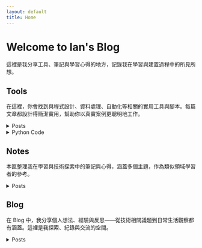```yaml
---
layout: default
title: Home
---
```


# Welcome to Ian's Blog
這裡是我分享工具、筆記與學習心得的地方，記錄我在學習與建置過程中的所見所想。

## Tools
在這裡，你會找到與程式設計、資料處理、自動化等相關的實用工具與腳本。每篇文章都設計得簡潔實用，幫助你以真實案例更聰明地工作。
<details>
  <summary>Posts</summary>
  <table>
    <thead>
      <tr>
        <th>Title</th>
        <th>Description</th>
      </tr>
    </thead>
    <tbody>
      <tr>
        <td><a href="/zh/tools/autohotkey">autohotkey</a></td>
        <td>使用 AutoHotkey 自動化 Windows 工作流程的技巧與腳本，包括快捷鍵與介面操作。</td>
      </tr>
      <tr>
        <td><a href="/zh/tools/brew">brew</a></td>
        <td>macOS Homebrew 的核心工具與指令，適用於 Python、Git、終端機增強與軟體管理。</td>
      </tr>
      <tr>
        <td><a href="/zh/tools/database">database</a></td>
        <td>使用 DBeaver 管理資料庫的快速指南，包括建表、資料匯出到其他伺服器及字體設定。</td>
      </tr>
      <tr>
        <td><a href="/zh/tools/docker">docker</a></td>
        <td>Docker 基本入門，幫助你建置與管理容器化應用程式。</td>
      </tr>
      <tr>
        <td><a href="/zh/tools/excel">excel</a></td>
        <td>使用 Excel VBA 自動化重複性工作，提升工作效率的實用腳本。</td>
      </tr>
      <tr>
        <td><a href="/zh/tools/flowchart">flowchart</a></td>
        <td>流程圖範例，幫助你視覺化程式邏輯與流程。</td>
      </tr>
      <tr>
        <td><a href="/zh/tools/gis_qgis_overpass">gis_qgis_overpass</a></td>
        <td>使用 QGIS 與 Overpass Turbo 進行地理資料處理與分析的技巧。</td>
      </tr>
      <tr>
        <td><a href="/zh/tools/git">git</a></td>
        <td>Git 基本指令與使用指南，幫助你有效版本控制。</td>
      </tr>
      <tr>
        <td><a href="/zh/tools/github_pages">github pages</a></td>
        <td>使用 GitHub Pages 部署靜態網站，包括自動生成首頁的方式。</td>
      </tr>
      <tr>
        <td><a href="/zh/tools/google_drive_desktop">google drive desktop</a></td>
        <td>使用 Google Drive 桌面應用程式及同步設定技巧。</td>
      </tr>
      <tr>
        <td><a href="/zh/tools/java">java</a></td>
        <td>在 Windows 上使用 Jabba、Gradle 與 VS Code 建置 Java 開發環境的指南。</td>
      </tr>
      <tr>
        <td><a href="/zh/tools/linux">linux</a></td>
        <td>常用 Linux 指令與使用技巧，提升日常工作效率。</td>
      </tr>
      <tr>
        <td><a href="/zh/tools/mac_pyenv">mac_pyenv</a></td>
        <td>使用 pyenv 與 pyenv-virtualenv 管理 macOS 上的 Python 環境，包括環境建立、啟用與套件管理。</td>
      </tr>
      <tr>
        <td><a href="/zh/tools/mac">mac</a></td>
        <td>macOS Time Machine 故障排除指南：格式化硬碟、解決「磁碟使用中」錯誤及備份準備。</td>
      </tr>
      <tr>
        <td><a href="/zh/tools/markdown">markdown</a></td>
        <td>Markdown 語法與進階技巧，幫助撰寫格式整齊的文件。</td>
      </tr>
      <tr>
        <td><a href="/zh/tools/marp">marp</a></td>
        <td>使用 Marp 將 Markdown 轉換為簡報投影片的方法。</td>
      </tr>
      <tr>
        <td><a href="/zh/tools/miniconda">miniconda</a></td>
        <td>安裝與管理輕量 Python 環境的 Miniconda 教學。</td>
      </tr>
      <tr>
        <td><a href="/zh/tools/notes">notes</a></td>
        <td>整理多個技術主題的筆記與學習心得。</td>
      </tr>
      <tr>
        <td><a href="/zh/tools/python">python</a></td>
        <td>探索 Python 變數行為及函數資料傳遞。</td>
      </tr>
      <tr>
        <td><a href="/zh/tools/redmine">redmine</a></td>
        <td>Redmine 使用快速指南，包含專案管理與問題追蹤。</td>
      </tr>
      <tr>
        <td><a href="/zh/tools/tmux">tmux</a></td>
        <td>tmux 快速指南：附加與分離視窗，提高終端機多工效率。</td>
      </tr>
      <tr>
        <td><a href="/zh/tools/vscode">vscode</a></td>
        <td>提升開發效率的 VS Code 小技巧與擴充套件介紹。</td>
      </tr>
      <tr>
        <td><a href="/zh/tools/whisper_audio_to_txt">whisper_audio_to_txt</a></td>
        <td>使用 OpenAI Whisper 模型將音訊轉換為文字。</td>
      </tr>
      <tr>
        <td><a href="/zh/tools/wins">wins</a></td>
        <td>Windows 使用技巧，包括虛擬化設定與 WSL 安裝指南。</td>
      </tr>
    </tbody>
  </table>
</details>

<details id="python-code">
  <summary>Python Code</summary>
  <table>
    <thead>
      <tr>
        <th>Title</th>
        <th>Description</th>
      </tr>
    </thead>
    <tbody>
      <tr>
        <td><a href="/zh/tools/python_code/find_large_file">find_large_file</a></td>
        <td>有效地尋找磁碟上的大型檔案。</td>
      </tr>
      <tr>
        <td><a href="/zh/tools/python_code/merge_jpgs_pdfs">merge_jpgs_pdfs</a></td>
        <td>將多張 JPG 與 PDF 合併成單一文件。</td>
      </tr>
      <tr>
        <td><a href="/zh/tools/python_code/paysdesfees">paysdesfees</a></td>
        <td>影像轉 PDF 與檔案整理腳本。</td>
      </tr>
      <tr>
        <td><a href="/zh/tools/python_code/whisper_audio_to_txt">whisper_audio_to_txt</a></td>
        <td>使用 Whisper 模型將音訊檔轉換為文字。</td>
      </tr>
    </tbody>
  </table>
</details>

## Notes
本區整理我在學習與技術探索中的筆記與心得，涵蓋多個主題，作為類似領域學習者的參考。
<details>
  <summary>Posts</summary>
  <table>
    <thead>
      <tr>
        <th>Title</th>
        <th>Description</th>
      </tr>
    </thead>
    <tbody>
      <tr>
        <td><a href="/zh/notes/neetcode/overview">Leetcode/Neetcode Practice</a></td>
        <td>我的 Leetcode/Neetcode 練習筆記。</td>
      </tr>
      <tr>
        <td><a href="/zh/notes/depth_first_search_in_python">depth_first_search_in_python</a></td>
        <td>如何在 Python 中實作 DFS 並應用於圖形資料結構。</td>
      </tr>
      <tr>
        <td><a href="/zh/notes/time_complexity">time_complexity</a></td>
        <td>時間複雜度概念總覽，用於評估演算法效率。</td>
      </tr>
    </tbody>
  </table>
</details>


## Blog
在 Blog 中，我分享個人想法、經驗與反思——從技術相關議題到日常生活觀察都有涵蓋。這裡是我探索、紀錄與交流的空間。
<details>
  <summary>Posts</summary>
  <table>
    <thead>
      <tr>
        <th>Title</th>
        <th>Description</th>
      </tr>
    </thead>
    <tbody>
      <tr>
        <td><a href="/zh/blog/sleep-1">Sleep 1</a></td>
        <td>關於睡眠重要性的反思，以及改善睡眠品質的個人經驗。</td>
      </tr>
      <tr>
        <td><a href="/zh/blog/sleep-2">Sleep 2</a></td>
        <td>延續探討睡眠習慣及其對日常生活的影響。</td>
      </tr>
      <tr>
        <td><a href="/zh/blog/sleep-3">Sleep 3</a></td>
        <td>睡眠系列的最終心得與實用建議。</td>
      </tr>
    </tbody>
  </table>
</details>
